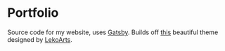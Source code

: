 # Portfolio

Source code for my website, uses [Gatsby](https://www.gatsbyjs.com/). Builds off
[this](https://github.com/LekoArts/gatsby-themes/tree/master/themes/gatsby-theme-minimal-blog)
beautiful theme designed by [LekoArts](https://github.com/LekoArts).
